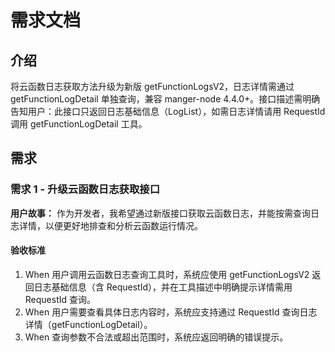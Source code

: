 # 需求文档

## 介绍

将云函数日志获取方法升级为新版 getFunctionLogsV2，日志详情需通过 getFunctionLogDetail 单独查询，兼容 manger-node 4.4.0+。接口描述需明确告知用户：此接口只返回日志基础信息（LogList），如需日志详情请用 RequestId 调用 getFunctionLogDetail 工具。

## 需求

### 需求 1 - 升级云函数日志获取接口

**用户故事：** 作为开发者，我希望通过新版接口获取云函数日志，并能按需查询日志详情，以便更好地排查和分析云函数运行情况。

#### 验收标准

1. When 用户调用云函数日志查询工具时，系统应使用 getFunctionLogsV2 返回日志基础信息（含 RequestId），并在工具描述中明确提示详情需用 RequestId 查询。
2. When 用户需要查看具体日志内容时，系统应支持通过 RequestId 查询日志详情（getFunctionLogDetail）。
3. When 查询参数不合法或超出范围时，系统应返回明确的错误提示。 